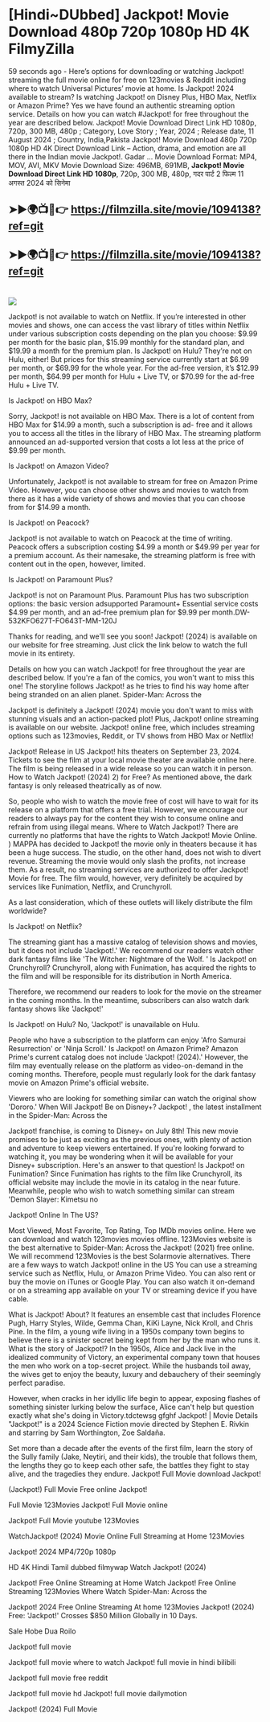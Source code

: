 # [Hindi~DUbbed] Jackpot! Movie Download 480p 720p 1080p HD 4K FilmyZilla


59 seconds ago - Here’s options for downloading or watching Jackpot! streaming the full movie online for free on 123movies & Reddit including where to watch Universal Pictures’ movie at home. Is Jackpot! 2024 available to stream? Is watching Jackpot! on Disney Plus, HBO Max, Netflix or Amazon Prime? Yes we have found an authentic streaming option service. Details on how you can watch #Jackpot! for free throughout the year are described below. Jackpot! Movie Download Direct Link HD 1080p, 720p, 300 MB, 480p ; Category, Love Story ; Year, 2024 ; Release date, 11 August 2024 ; Country, India,Pakista Jackpot! Movie Download 480p 720p 1080p HD 4K Direct Download Link – Action, drama, and emotion are all there in the Indian movie Jackpot!. Gadar ...
Movie Download Format: MP4, MOV, AVI, MKV
Movie Download Size: 496MB, 691MB, **Jackpot! Movie Download Direct Link HD 1080p**, 720p, 300 MB, 480p, गदर पार्ट 2 फिल्म 11 अगस्त 2024 को सिनेमा

## ➤►🌍📺📱👉   https://filmzilla.site/movie/1094138?ref=git

## ➤►🌍📺📱👉   https://filmzilla.site/movie/1094138?ref=git

#

<img src="https://image.tmdb.org/t/p/w780//pzFbYJfqGKlGxOsDIIsUi6YxVQ.jpg" />

Jackpot! is not available to watch on Netflix. If you’re interested in other movies and shows, one can access the vast library of titles within Netflix under various subscription costs depending on the plan you choose: $9.99 per month for the basic plan, $15.99 monthly for the standard plan, and $19.99 a month for the premium plan. Is Jackpot! on Hulu? They’re not on Hulu, either! But prices for this streaming service currently start at $6.99 per month, or $69.99 for the whole year. For the ad-free version, it’s $12.99 per month, $64.99 per month for Hulu + Live TV, or $70.99 for the ad-free Hulu + Live TV.

Is Jackpot! on HBO Max?

Sorry, Jackpot! is not available on HBO Max. There is a lot of content from HBO Max for $14.99 a month, such a subscription is ad- free and it allows you to access all the titles in the library of HBO Max. The streaming platform announced an ad-supported version that costs a lot less at the price of $9.99 per month.

Is Jackpot! on Amazon Video?

Unfortunately, Jackpot! is not available to stream for free on Amazon Prime Video. However, you can choose other shows and movies to watch from there as it has a wide variety of shows and movies that you can choose from for $14.99 a month.

Is Jackpot! on Peacock?

Jackpot! is not available to watch on Peacock at the time of writing. Peacock offers a subscription costing $4.99 a month or $49.99 per year for a premium account. As their namesake, the streaming platform is free with content out in the open, however, limited.

Is Jackpot! on Paramount Plus?

Jackpot! is not on Paramount Plus. Paramount Plus has two subscription options: the basic version adsupported Paramount+ Essential service costs $4.99 per month, and an ad-free premium plan for $9.99 per month.DW-532KFO627T-FO643T-MM-120J

Thanks for reading, and we'll see you soon! Jackpot! (2024) is available on our website for free streaming. Just click the link below to watch the full movie in its entirety.

Details on how you can watch Jackpot! for free throughout the year are described below. If you're a fan of the comics, you won't want to miss this one! The storyline follows Jackpot! as he tries to find his way home after being stranded on an alien planet. Spider-Man: Across the

Jackpot! is definitely a Jackpot! (2024) movie you don't want to miss with stunning visuals and an action-packed plot! Plus, Jackpot! online streaming is available on our website. Jackpot! online free, which includes streaming options such as 123movies, Reddit, or TV shows from HBO Max or Netflix!

Jackpot! Release in US Jackpot! hits theaters on September 23, 2024. Tickets to see the film at your local movie theater are available online here. The film is being released in a wide release so you can watch it in person. How to Watch Jackpot! (2024) 2) for Free? As mentioned above, the dark fantasy is only released theatrically as of now.

So, people who wish to watch the movie free of cost will have to wait for its release on a platform that offers a free trial. However, we encourage our readers to always pay for the content they wish to consume online and refrain from using illegal means. Where to Watch Jackpot!? There are currently no platforms that have the rights to Watch Jackpot! Movie Online. ) MAPPA has decided to Jackpot! the movie only in theaters because it has been a huge success. The studio, on the other hand, does not wish to divert revenue. Streaming the movie would only slash the profits, not increase them. As a result, no streaming services are authorized to offer Jackpot! Movie for free. The film would, however, very definitely be acquired by services like Funimation, Netflix, and Crunchyroll.

As a last consideration, which of these outlets will likely distribute the film worldwide?

Is Jackpot! on Netflix?

The streaming giant has a massive catalog of television shows and movies, but it does not include 'Jackpot!.' We recommend our readers watch other dark fantasy films like 'The Witcher: Nightmare of the Wolf. ' Is Jackpot! on Crunchyroll? Crunchyroll, along with Funimation, has acquired the rights to the film and will be responsible for its distribution in North America.

Therefore, we recommend our readers to look for the movie on the streamer in the coming months. In the meantime, subscribers can also watch dark fantasy shows like 'Jackpot!'

Is Jackpot! on Hulu? No, 'Jackpot!' is unavailable on Hulu.

People who have a subscription to the platform can enjoy 'Afro Samurai Resurrection' or 'Ninja Scroll.' Is Jackpot! on Amazon Prime? Amazon Prime's current catalog does not include 'Jackpot! (2024).' However, the film may eventually release on the platform as video-on-demand in the coming months. Therefore, people must regularly look for the dark fantasy movie on Amazon Prime's official website.

Viewers who are looking for something similar can watch the original show 'Dororo.' When Will Jackpot! Be on Disney+? Jackpot! , the latest installment in the Spider-Man: Across the

Jackpot! franchise, is coming to Disney+ on July 8th! This new movie promises to be just as exciting as the previous ones, with plenty of action and adventure to keep viewers entertained. If you're looking forward to watching it, you may be wondering when it will be available for your Disney+ subscription. Here's an answer to that question! Is Jackpot! on Funimation? Since Funimation has rights to the film like Crunchyroll, its official website may include the movie in its catalog in the near future. Meanwhile, people who wish to watch something similar can stream 'Demon Slayer: Kimetsu no

Jackpot! Online In The US?

Most Viewed, Most Favorite, Top Rating, Top IMDb movies online. Here we can download and watch 123movies movies offline. 123Movies website is the best alternative to Spider-Man: Across the Jackpot! (2021) free online. We will recommend 123Movies is the best Solarmovie alternatives. There are a few ways to watch Jackpot! online in the US You can use a streaming service such as Netflix, Hulu, or Amazon Prime Video. You can also rent or buy the movie on iTunes or Google Play. You can also watch it on-demand or on a streaming app available on your TV or streaming device if you have cable.

What is Jackpot! About? It features an ensemble cast that includes Florence Pugh, Harry Styles, Wilde, Gemma Chan, KiKi Layne, Nick Kroll, and Chris Pine. In the film, a young wife living in a 1950s company town begins to believe there is a sinister secret being kept from her by the man who runs it. What is the story of Jackpot!? In the 1950s, Alice and Jack live in the idealized community of Victory, an experimental company town that houses the men who work on a top-secret project. While the husbands toil away, the wives get to enjoy the beauty, luxury and debauchery of their seemingly perfect paradise.

However, when cracks in her idyllic life begin to appear, exposing flashes of something sinister lurking below the surface, Alice can't help but question exactly what she's doing in Victory.tdctewsg gfghf Jackpot! | Movie Details "Jackpot!" is a 2024 Science Fiction movie directed by Stephen E. Rivkin and starring by Sam Worthington, Zoe Saldaña.

Set more than a decade after the events of the first film, learn the story of the Sully family (Jake, Neytiri, and their kids), the trouble that follows them, the lengths they go to keep each other safe, the battles they fight to stay alive, and the tragedies they endure. Jackpot! Full Movie download Jackpot!

(Jackpot!) Full Movie Free online Jackpot!

Full Movie 123Movies Jackpot! Full Movie online

Jackpot! Full Movie youtube 123Movies

WatchJackpot! (2024) Movie Online Full Streaming at Home 123Movies

Jackpot! 2024 MP4/720p 1080p

HD 4K Hindi Tamil dubbed filmywap Watch Jackpot! (2024)

Jackpot! Free Online Streaming at Home Watch Jackpot! Free Online Streaming 123Movies Where Watch Spider-Man: Across the

Jackpot! 2024 Free Online Streaming At home 123Movies Jackpot! (2024) Free: 'Jackpot!' Crosses $850 Million Globally in 10 Days.

Sale Hobe Dua Roilo

Jackpot! full movie

Jackpot! full movie where to watch Jackpot! full movie in hindi bilibili

Jackpot! full movie free reddit

Jackpot! full movie hd Jackpot! full movie dailymotion

Jackpot! (2024) Full Movie